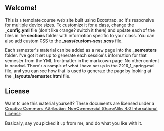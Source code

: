 
## Welcome!
This is a template course web site built using Bootstrap, so it's responsive for multiple device sizes.  To customize it for a class, change the **_config.yml** file (don't like orange?  switch it there) and update each of the files in the **sections** folder with information specific to your class.  You can also add custom CSS to the **_sass/custom-scss.scss** file.

Each semester's material can be added as a new page into the **_semesters** folder.  I've got it set up to generate each session's information for that semester from the YML frontmatter in the markdown page.  No other content is needed.  There's a sample of what I have set up in the 2016_1_spring.md file, and you can see how that is used to generate the page by looking at the **_layouts/semester.html** file.


## License
Want to use this material yourself? These documents are licensed under a [Creative Commons Attribution-NonCommercial-ShareAlike 4.0 International License](http://creativecommons.org/licenses/by-nc-sa/4.0/).

Basically, say you picked it up from me, and do what you like with it.

